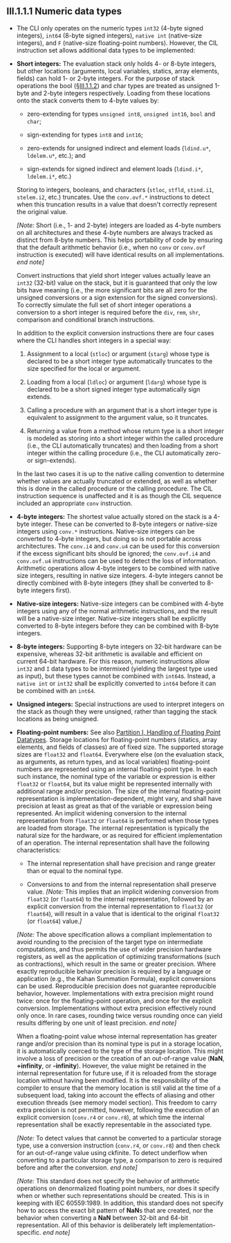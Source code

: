 ## III.1.1.1 Numeric data types

 * The CLI only operates on the numeric types `int32` (4-byte signed integers), `int64` (8-byte signed integers), `native int` (native-size integers), and `F` (native-size floating-point numbers). However, the CIL instruction set allows additional data types to be implemented:

 * **Short integers:** The evaluation stack only holds 4- or 8-byte integers, but other locations (arguments, local variables, statics, array elements, fields) can hold 1- or 2-byte integers. For the purpose of stack operations the bool (§[III.1.1.2](iii.1.1.2-boolean-data-type.md)) and char types are treated as unsigned 1-byte and 2-byte integers respectively. Loading from these locations onto the stack converts them to 4-byte values by:

   * zero-extending for types `unsigned int8`, `unsigned int16`, `bool` and `char`;

   * sign-extending for types `int8` and `int16`;

   * zero-extends for unsigned indirect and element loads (`ldind.u*`, `ldelem.u*`, etc.); and

   * sign-extends for signed indirect and element loads (`ldind.i*`, `ldelem.i*`, etc.)

   Storing to integers, booleans, and characters (`stloc`, `stfld`, `stind.i1`, `stelem.i2`, etc.) truncates. Use the `conv.ovf.*` instructions to detect when this truncation results in a value that doesn't correctly represent the original value.

   _[Note:_ Short (i.e., 1- and 2-byte) integers are loaded as 4-byte numbers on all architectures and these 4-byte numbers are always tracked as distinct from 8-byte numbers. This helps portability of code by ensuring that the default arithmetic behavior (i.e., when no `conv` or `conv.ovf` instruction is executed) will have identical results on all implementations. _end note]_

   Convert instructions that yield short integer values actually leave an `int32` (32-bit) value on the stack, but it is guaranteed that only the low bits have meaning (i.e., the more significant bits are all zero for the unsigned conversions or a sign extension for the signed conversions). To correctly simulate the full set of short integer operations a conversion to a short integer is required before the `div`, `rem`, `shr`, comparison and conditional branch instructions.

   In addition to the explicit conversion instructions there are four cases where the CLI handles short integers in a special way:

      1. Assignment to a local (`stloc`) or argument (`starg`) whose type is declared to be a short integer type automatically truncates to the size specified for the local or argument.

      2. Loading from a local (`ldloc`) or argument (`ldarg`) whose type is declared to be a short signed integer type automatically sign extends.

      3. Calling a procedure with an argument that is a short integer type is equivalent to assignment to the argument value, so it truncates.

      4. Returning a value from a method whose return type is a short integer is modeled as storing into a short integer within the called procedure (i.e., the CLI automatically truncates) and then loading from a short integer within the calling procedure (i.e., the CLI automatically zero- or sign-extends).

   In the last two cases it is up to the native calling convention to determine whether values are actually truncated or extended, as well as whether this is done in the called procedure or the calling procedure. The CIL instruction sequence is unaffected and it is as though the CIL sequence included an appropriate `conv` instruction.

 * **4-byte integers:** The shortest value actually stored on the stack is a 4-byte integer. These can be converted to 8-byte integers or native-size integers using `conv.*` instructions. Native-size integers can be converted to 4-byte integers, but doing so is not portable across architectures. The `conv.i4` and `conv.u4` can be used for this conversion if the excess significant bits should be ignored; the `conv.ovf.i4` and `conv.ovf.u4` instructions can be used to detect the loss of information. Arithmetic operations allow 4-byte integers to be combined with native size integers, resulting in native size integers. 4-byte integers cannot be directly combined with 8-byte integers (they shall be converted to 8-byte integers first).

 * **Native-size integers:** Native-size integers can be combined with 4-byte integers using any of the normal arithmetic instructions, and the result will be a native-size integer. Native-size integers shall be explicitly converted to 8-byte integers before they can be combined with 8-byte integers.

 * **8-byte integers:** Supporting 8-byte integers on 32-bit hardware can be expensive, whereas 32-bit arithmetic is available and efficient on current 64-bit hardware. For this reason, numeric instructions allow `int32` and `I` data types to be intermixed (yielding the largest type used as input), but these types cannot be combined with `int64`s. Instead, a `native int` or `int32` shall be explicitly converted to `int64` before it can be combined with an `int64`.

 * **Unsigned integers:** Special instructions are used to interpret integers on the stack as though they were unsigned, rather than tagging the stack locations as being unsigned.

 * **Floating-point numbers:** See also [Partition I, Handling of Floating Point Datatypes](#todo-missing-hyperlink). Storage locations for floating-point numbers (statics, array elements, and fields of classes) are of fixed size. The supported storage sizes are `float32` and `float64`. Everywhere else (on the evaluation stack, as arguments, as return types, and as local variables) floating-point numbers are represented using an internal floating-point type. In each such instance, the nominal type of the variable or expression is either `float32` or `float64`, but its value might be represented internally with additional range and/or precision. The size of the internal floating-point representation is implementation-dependent, might vary, and shall have precision at least as great as that of the variable or expression being represented. An implicit widening conversion to the internal representation from `float32` or `float64` is performed when those types are loaded from storage. The internal representation is typically the natural size for the hardware, or as required for efficient implementation of an operation. The internal representation shall have the following characteristics:

     * The internal representation shall have precision and range greater than or equal to the nominal type.

     * Conversions to and from the internal representation shall preserve value. _[Note:_ This implies that an implicit widening conversion from `float32` (or `float64`) to the internal representation, followed by an explicit conversion from the internal representation to `float32` (or `float64`), will result in a value that is identical to the original `float32` (or `float64`) value._]_

   _[Note:_ The above specification allows a compliant implementation to avoid rounding to the precision of the target type on intermediate computations, and thus permits the use of wider precision hardware registers, as well as the application of optimizing transformations (such as contractions), which result in the same or greater precision. Where exactly reproducible behavior precision is required by a language or application (e.g., the Kahan Summation Formula), explicit conversions can be used. Reproducible precision does not guarantee reproducible behavior, however. Implementations with extra precision might round twice: once for the floating-point operation, and once for the explicit conversion. Implementations without extra precision effectively round only once.  In rare cases, rounding twice versus rounding once can yield results differing by one unit of least precision. _end note]_

   When a floating-point value whose internal representation has greater range and/or precision than its nominal type is put in a storage location, it is automatically coerced to the type of the storage location. This might involve a loss of precision or the creation of an out-of-range value (**NaN**, **+infinity**, or **-infinity**). However, the value might be retained in the internal representation for future use, if it is reloaded from the storage location without having been modified. It is the responsibility of the compiler to ensure that the memory location is still valid at the time of a subsequent load, taking into account the effects of aliasing and other execution threads (see memory model section). This freedom to carry extra precision is not permitted, however, following the execution of an explicit conversion (`conv.r4` or `conv.r8`), at which time the internal representation shall be exactly representable in the associated type.

   _[Note:_ To detect values that cannot be converted to a particular storage type, use a conversion instruction (`conv.r4`, or `conv.r8`) and then check for an out-of-range value using ckfinite. To detect underflow when converting to a particular storage type, a comparison to zero is required before and after the conversion. _end note]_

   _[Note:_ This standard does not specify the behavior of arithmetic operations on denormalized floating point numbers, nor does it specify when or whether such representations should be created. This is in keeping with IEC 60559:1989. In addition, this standard does not specify how to access the exact bit pattern of **NaN**s that are created, nor the behavior when converting a **NaN** between 32-bit and 64-bit representation. All of this behavior is deliberately left implementation-specific. _end note]_
